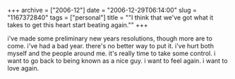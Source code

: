 +++
archive = ["2006-12"]
date = "2006-12-29T06:14:00"
slug = "1167372840"
tags = ["personal"]
title = "\"I think that we've got what it takes to get this heart start beating again.\""
+++

i've made some preliminary new years resolutions, though more are to come.
i've had a bad year. there's no better way to put it. i've hurt both
myself and the people around me. it's really time to take some control.
i want to go back to being known as a nice guy. i want to feel again.
i want to love again.

